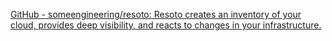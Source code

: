 
[GitHub - someengineering/resoto: Resoto creates an inventory of your cloud, provides deep visibility, and reacts to changes in your infrastructure.](https://github.com/someengineering/resoto)

